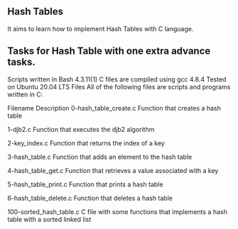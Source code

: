 ## Hash Tables
It aims to learn how to implement Hash Tables with C language.

## Tasks for Hash Table with one extra advance tasks.
Scripts written in Bash 4.3.11(1) C files are compiled using gcc 4.8.4 Tested on Ubuntu 20.04 LTS Files All of the following files are scripts and programs written in C:

Filename Description 0-hash_table_create.c Function that creates a hash table

1-djb2.c Function that executes the djb2 algorithm

2-key_index.c Function that returns the index of a key

3-hash_table.c Function that adds an element to the hash table

4-hash_table_get.c Function that retrieves a value associated with a key

5-hash_table_print.c Function that prints a hash table

6-hash_table_delete.c Function that deletes a hash table

100-sorted_hash_table.c C file with some functions that implements a hash table with a sorted linked list
